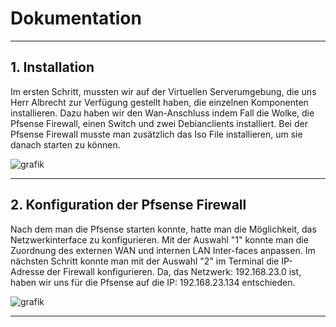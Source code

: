 # Dokumentation #
---
**1. Installation**
---
Im ersten Schritt, mussten wir auf der Virtuellen Serverumgebung, die uns Herr Albrecht zur Verfügung gestellt haben, die einzelnen Komponenten installieren.
Dazu haben wir den Wan-Anschluss indem Fall die Wolke, die Pfsense Firewall, einen Switch und zwei Debianclients installiert. Bei der Pfsense Firewall musste man zusätzlich das Iso File installieren, um sie danach starten zu können. 

![grafik](https://user-images.githubusercontent.com/89446419/134162446-d5015b77-cc9f-4ae3-835c-db780d70301e.png)

---
**2. Konfiguration der Pfsense Firewall**
---
Nach dem man die Pfsense starten konnte, hatte man die Möglichkeit, das Netzwerkinterface zu konfigurieren. Mit der Auswahl "1" konnte man die Zuordnung des externen WAN und internen LAN Inter-faces anpassen. Im nächsten Schritt konnte man mit der Auswahl "2" im Terminal die IP-Adresse der Firewall konfigurieren. Da, das Netzwerk: 192.168.23.0 ist, haben wir uns für die Pfsense auf die IP: 192.168.23.134 entschieden. 

![grafik](https://user-images.githubusercontent.com/89446419/134164514-d5c9cd44-6c18-415f-8acf-dc3da922cd34.png)

---
